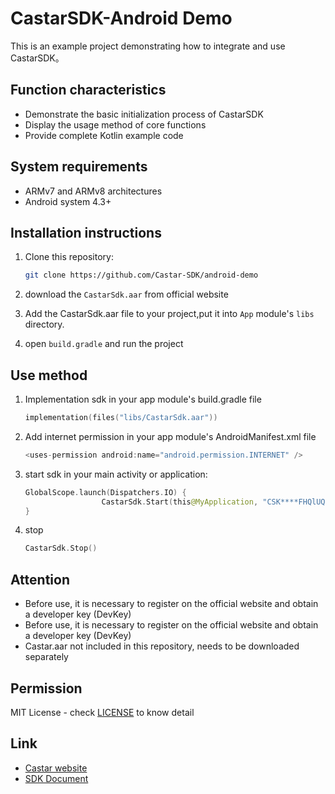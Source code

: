 # CastarSDK-Android Demo

This is an example project demonstrating how to integrate and use CastarSDK。

## Function characteristics

- Demonstrate the basic initialization process of CastarSDK
- Display the usage method of core functions
- Provide complete Kotlin example code

## System requirements 

- ARMv7 and ARMv8 architectures
- Android system 4.3+


## Installation instructions

1. Clone this repository:
   ```bash
   git clone https://github.com/Castar-SDK/android-demo
   ```

2. download the `CastarSdk.aar` from official website

3. Add the CastarSdk.aar file to your project,put it into `App` module's `libs` directory.

4. open `build.gradle` and run the project

## Use method

1. Implementation sdk in your app module's build.gradle file
   ```kotlin
   implementation(files("libs/CastarSdk.aar"))

   ```
2. Add internet permission in your app module's AndroidManifest.xml file
   ```kotlin
   <uses-permission android:name="android.permission.INTERNET" />
   ```

3. start sdk in your main activity or application:
   ```kotlin
   GlobalScope.launch(Dispatchers.IO) {
                    CastarSdk.Start(this@MyApplication, "CSK****FHQlUQZ")
   }
   ```
4. stop
   ```kotlin
   CastarSdk.Stop()
   ```
   
## Attention

- Before use, it is necessary to register on the official website and obtain a developer key (DevKey)
- Before use, it is necessary to register on the official website and obtain a developer key (DevKey)
- Castar.aar not included in this repository, needs to be downloaded separately

## Permission

MIT License - check [LICENSE](LICENSE) to know detail

## Link

- [Castar website](https://www.castarsdk.com/)
- [SDK Document](https://docs.castarsdk.com/)
